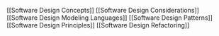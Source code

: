 [[Software Design Concepts]]
[[Software Design Considerations]]
[[Software Design Modeling Languages]]
[[Software Design Patterns]]
[[Software Design Principles]]
[[Software Design Refactoring]]

